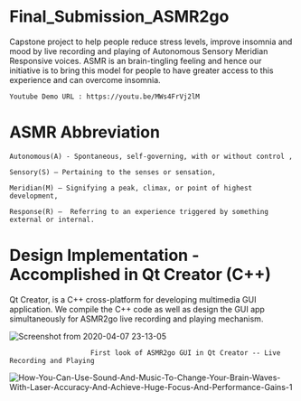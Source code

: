 # Final_Submission_ASMR2go
  Capstone project to help people reduce stress levels, improve insomnia and mood by live recording and playing of               Autonomous Sensory Meridian Responsive voices. ASMR is an brain-tingling feeling and hence our initiative is to bring this     model for people to have greater access to this experience and can overcome insomnia. 
  
    Youtube Demo URL : https://youtu.be/MWs4FrVj2lM
                                        
# ASMR Abbreviation 
    Autonomous(A) - Spontaneous, self-governing, with or without control , 
  
    Sensory(S) – Pertaining to the senses or sensation, 
  
    Meridian(M) – Signifying a peak, climax, or point of highest development, 
 
    Response(R) –  Referring to an experience triggered by something external or internal.

 # Design Implementation - Accomplished in Qt Creator (C++)
  Qt Creator, is a C++ cross-platform for developing multimedia GUI application. We compile the C++ code as well as design       the  GUI app simultaneously for ASMR2go live recording and playing mechanism.
  
  
![Screenshot from 2020-04-07 23-13-05](https://user-images.githubusercontent.com/55197733/78741284-eff8ce80-7926-11ea-8ea5-54ca5b4e7f71.png) 

                        First look of ASMR2go GUI in Qt Creator -- Live Recording and Playing 
 
![How-You-Can-Use-Sound-And-Music-To-Change-Your-Brain-Waves-With-Laser-Accuracy-And-Achieve-Huge-Focus-And-Performance-Gains-1](https://user-images.githubusercontent.com/55197733/79948782-80183700-8442-11ea-8052-4934262d5ed9.png)







